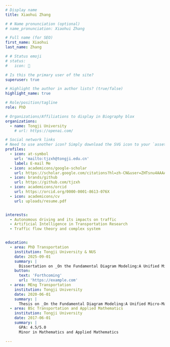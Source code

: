```yaml
---
# Display name
title: Xiaohui Zhang

# # Name pronunciation (optional)
# name_pronunciation: Xiaohui Zhang

# Full name (for SEO)
first_name: Xiaohui
last_name: Zhang

# # Status emoji
# status:
#   icon: 🎾

# Is this the primary user of the site?
superuser: true

# Highlight the author in author lists? (true/false)
highlight_name: true

# Role/position/tagline
role: PhD

# Organizations/Affiliations to display in Biography blox
organizations:
  - name: Tongji University
    # url: https://openai.com/

# Social network links
# Need to use another icon? Simply download the SVG icon to your `assets/media/icons/` folder.
profiles:
  - icon: at-symbol
    url: 'mailto:tjzxh@tongji.edu.cn'
    label: E-mail Me
  - icon: academicons/google-scholar
    url: https://scholar.google.com/citations?hl=zh-CN&user=ZHTsnu4AAAAJ
  - icon: brands/github
    url: https://github.com/tjzxh
  - icon: academicons/orcid
    url: https://orcid.org/0000-0001-8613-076X
  - icon: academicons/cv
    url: uploads/resume.pdf


interests:
  - Autonomous driving and its impacts on traffic
  - Artificial Intelligence in Transportation Research
  - Traffic flow theory and complex system


education:
  - area: PhD Transportation
    institution: Tongji University & NUS
    date: 2025-09-01
    summary: |
      Dissertation on _On the Fundamental Diagram Modeling:A Unified Micro-Macro Perspective_. Supervised by [Prof. Sun Jian](http//tops.tongji.edu.cn) and [Prof. Yang Kaidi](https://sites.google.com/view/kaidiyang/).
    button:
      text: 'Forthcoming'
      url: 'https://example.com'
  - area: MEng Transportation
    institution: Tongji University
    date: 2020-06-01
    summary: |
      Thesis on _On the Fundamental Diagram Modeling:A Unified Micro-Macro Perspective_. Supervised by [Prof. Sun Jian](http//tops.tongji.edu.cn).
  - area: BSc Transportation and Applied Mathematics
    institution: Tongji University
    date: 2017-06-01
    summary: |
      GPA: 4.5/5.0      
      Minor in Mathematics and Applied Mathematics

---
```

